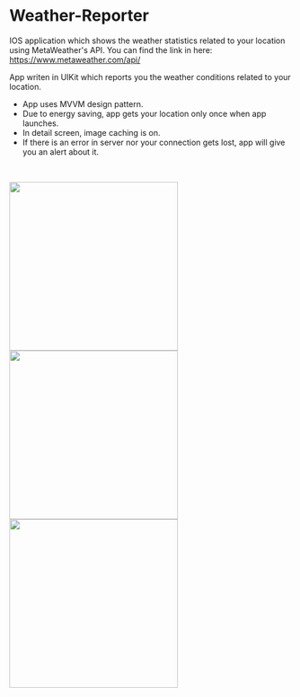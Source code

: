 # Weather-Reporter
IOS application which shows the weather statistics related to your location using MetaWeather's API. You can find the link in here: https://www.metaweather.com/api/

App writen in UIKit which reports you the weather conditions related to your location. 
- App uses MVVM design pattern.
- Due to energy saving, app gets your location only once when app launches.
- In detail screen, image caching is on.
- If there is an error in server nor your connection gets lost, app will give you an alert about it.
<br>

<p>
  <img src="https://i.imgur.com/aSPmnfD.jpg" width="300">
  <img src="https://i.imgur.com/PneGrxV.jpg" width="300">

  <img src="https://i.imgur.com/l4CsJyr.jpeg" width="300">
</p>
